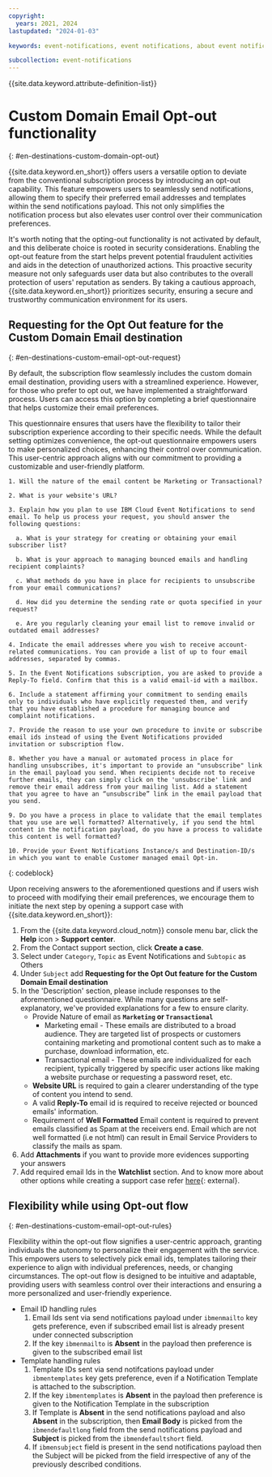 ```yaml
---
copyright:
  years: 2021, 2024
lastupdated: "2024-01-03"

keywords: event-notifications, event notifications, about event notifications, destinations, email

subcollection: event-notifications
---
```


{{site.data.keyword.attribute-definition-list}}

# Custom Domain Email Opt-out functionality
{: #en-destinations-custom-domain-opt-out}

{{site.data.keyword.en_short}} offers users a versatile option to deviate from the conventional subscription process by introducing an opt-out capability. This feature empowers users to seamlessly send notifications, allowing them to specify their preferred email addresses and templates within the send notifications payload. This not only simplifies the notification process but also elevates user control over their communication preferences.

It's worth noting that the opting-out functionality is not activated by default, and this deliberate choice is rooted in security considerations. Enabling the opt-out feature from the start helps prevent potential fraudulent activities and aids in the detection of unauthorized actions. This proactive security measure not only safeguards user data but also contributes to the overall protection of users' reputation as senders. By taking a cautious approach, {{site.data.keyword.en_short}} prioritizes security, ensuring a secure and trustworthy communication environment for its users.

## Requesting for the Opt Out feature for the Custom Domain Email destination
{: #en-destinations-custom-email-opt-out-request}

By default, the subscription flow seamlessly includes the custom domain email destination, providing users with a streamlined experience. However, for those who prefer to opt out, we have implemented a straightforward process. Users can access this option by completing a brief questionnaire that helps customize their email preferences.

This questionnaire ensures that users have the flexibility to tailor their subscription experience according to their specific needs. While the default setting optimizes convenience, the opt-out questionnaire empowers users to make personalized choices, enhancing their control over communication. This user-centric approach aligns with our commitment to providing a customizable and user-friendly platform.

```text
1. Will the nature of the email content be Marketing or Transactional?

2. What is your website's URL?

3. Explain how you plan to use IBM Cloud Event Notifications to send email. To help us process your request, you should answer the following questions:

  a. What is your strategy for creating or obtaining your email subscriber list?

  b. What is your approach to managing bounced emails and handling recipient complaints?

  c. What methods do you have in place for recipients to unsubscribe from your email communications?

  d. How did you determine the sending rate or quota specified in your request?

  e. Are you regularly cleaning your email list to remove invalid or outdated email addresses?

4. Indicate the email addresses where you wish to receive account-related communications. You can provide a list of up to four email addresses, separated by commas.

5. In the Event Notifications subscription, you are asked to provide a Reply-To field. Confirm that this is a valid email-id with a mailbox.

6. Include a statement affirming your commitment to sending emails only to individuals who have explicitly requested them, and verify that you have established a procedure for managing bounce and complaint notifications.

7. Provide the reason to use your own procedure to invite or subscribe email ids instead of using the Event Notifications provided  invitation or subscription flow.

8. Whether you have a manual or automated process in place for handling unsubscribes, it's important to provide an "unsubscribe" link in the email payload you send. When recipients decide not to receive further emails, they can simply click on the 'unsubscribe' link and remove their email address from your mailing list. Add a statement that you agree to have an “unsubscribe” link in the email payload that you send.

9. Do you have a process in place to validate that the email templates that you use are well formatted? Alternatively, if you send the html content in the notification payload, do you have a process to validate this content is well formatted?

10. Provide your Event Notifications Instance/s and Destination-ID/s in which you want to enable Customer managed email Opt-in.
```
{: codeblock}

Upon receiving answers to the aforementioned questions and if users wish to proceed with modifying their email preferences, we encourage them to initiate the next step by opening a support case with {{site.data.keyword.en_short}}:

1. From the {{site.data.keyword.cloud_notm}} console menu bar, click the **Help** icon > **Support center**.
1. From the Contact support section, click **Create a case**.
1. Select under `Category`, `Topic` as Event Notifications and `Subtopic` as Others
1. Under `Subject` add **Requesting for the Opt Out feature for the Custom Domain Email destination**
1. In the 'Description' section, please include responses to the aforementioned questionnaire. While many questions are self-explanatory, we've provided explanations for a few to ensure clarity.
    * Provide Nature of email as **`Marketing` or `Transactional`**
        * Marketing email - These emails are distributed to a broad audience. They are targeted list of prospects or customers containing marketing and promotional content such as to make a purchase, download information, etc.
        * Transactional email - These emails are individualized for each recipient, typically triggered by specific user actions like making a website purchase or requesting a password reset, etc.
    * **Website URL** is required to gain a clearer understanding of the type of content you intend to send.
    * A valid **Reply-To** email id is required to receive rejected or bounced emails' information.
    * Requirement of **Well Formatted** Email content is required to prevent emails classified as Spam at the receivers end. Email which are not well formatted (i.e not html) can result in Email Service Providers to classify the mails as spam.
1. Add **Attachments** if you want to provide more evidences supporting your answers
1. Add required email Ids in the **Watchlist** section. And to know more about other options while creating a support case refer [here](https://{DomainName}/docs/get-support?topic=get-support-open-case){: external}.

## Flexibility while using Opt-out flow
{: #en-destinations-custom-email-opt-out-rules}

Flexibility within the opt-out flow signifies a user-centric approach, granting individuals the autonomy to personalize their engagement with the service. This empowers users to selectively pick email ids, templates tailoring their experience to align with individual preferences, needs, or changing circumstances. The opt-out flow is designed to be intuitive and adaptable, providing users with seamless control over their interactions and ensuring a more personalized and user-friendly experience.

* Email ID handling rules
    1. Email Ids sent via send notifications payload under `ibmenmailto` key gets preference, even if subscribed email list is already present under connected subscription
    2. If the key `ibmenmailto` is **Absent** in the payload then preference is given to the subscribed email list
* Template handling rules
    1. Template IDs sent via send notifcations payload under `ibmentemplates` key gets preference, even if a Notification Template is attached to the subscription.
    2. If the key `ibmentemplates` is **Absent** in the payload then preference is given to the Notification Template in the subscription
    3. If Template is **Absent** in the send notifications payload and also **Absent** in the subscription, then **Email Body** is picked from the `ibmendefaultlong` field from the send notifications payload and **Subject** is picked from the `ibmendefaultshort` field.
    4. If `ibmensubject` field is present in the send notifications payload then the Subject will be picked from the field irrespective of any of the previously described conditions.
